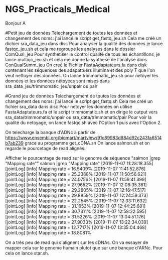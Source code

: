 # NGS_Practicals_Medical
Bonjour A

#Petit jeu de données
Telechargement de toutes les données et changement des noms: j'ai lancé le script get_fastq_jeu.sh
Cela me créé un dichier sra_data_jeu dans disc 
Pour analyser la qualité des données je lance fastqc_jeu.sh et cela me regroupe les analyses dans le dossier ComQual_jeu
Pour synthetiser le control qualité de tous les échantillons, je lance multiqc_jeu.sh et cela me donne la synthese de l'analyse dans ConQualSumm_jeu
On creé le Fichier FastaAdaptateurs.fa dans disk contenant les séquences des adapattuers illumina et des poly T que l'on veut nettoyer des données. 
On lance trimmomatic_jeu.sh pour netoyer les données et les données nétoyées sont mises dans sra_data_jeu/trimmomatic_jeu/unpair ou pair 

#Grand jeu de données
Telechargement de toutes les données et changement des noms: j'ai lancé le script get_fastq.sh
Cela me créé un fichier sra_data dans disc 
Pour netoyer les données on utilise FastaAdaptateurs.fa et le script trimmomatic.sh et on dirige le output vers sra_data/trimmomatic/unpair ou sra_data/trimmomatic/pair
Pour voir la qualité du netoyage, on lance fastqc.sh avec l'Option 1 puis avec l'Option 2. 

On telecharge la banque d'ADNc à partir de https://www.ensembl.org/biomart/martview/91c89983d884d92c243fa6514b7ab239 grace au programme get_cDNA.sh 
On lance salmon.sh et on regarde le pourcetage de read alignés:

Afficher le pourcentage de read sur le genome de séquence "salmon |grep "Mapping rate""
salmon |grep "Mapping rate"
[2019-11-07 11:28:18.355] [jointLog] [info] Mapping rate = 16.5409%
[2019-11-07 11:41:52.876] [jointLog] [info] Mapping rate = 25.2388%
[2019-11-07 11:50:56.621] [jointLog] [info] Mapping rate = 24.0756%
[2019-11-07 11:59:41.399] [jointLog] [info] Mapping rate = 27.9652%
[2019-11-07 12:08:35.361] [jointLog] [info] Mapping rate = 29.2805%
[2019-11-07 12:16:47.517] [jointLog] [info] Mapping rate = 29.8859%
[2019-11-07 12:24:59.373] [jointLog] [info] Mapping rate = 22.2545%
[2019-11-07 12:33:11.632] [jointLog] [info] Mapping rate = 31.1653%
[2019-11-07 12:44:25.681] [jointLog] [info] Mapping rate = 30.7311%
[2019-11-07 12:58:22.595] [jointLog] [info] Mapping rate = 31.5226%
[2019-11-07 13:04:51.176] [jointLog] [info] Mapping rate = 27.9033%
[2019-11-07 13:22:34.039] [jointLog] [info] Mapping rate = 12.7717%
[2019-11-07 13:35:04.468] [jointLog] [info] Mapping rate = 18.8081%

On a très peu de read qui s'alignent sur les cDNAs. On va essayer de mapper cela sur le genome humain plutot que sur une banque d'ARNc. 
Pour cela on lance star.sh. 


